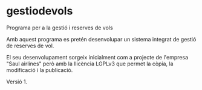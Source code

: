 gestiodevols
============

Programa per a la gestió i reserves de vols

Amb aquest programa es pretén desenvolupar un sistema integrat de gestió de reserves de vol.

El seu desenvolupament sorgeix inicialment com a projecte de l'empresa "Saul airlines" però amb la llicència
LGPLv3 que permet la còpia, la modificació i la publicació.

Versió 1.
